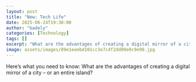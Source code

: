 ```yaml
---
layout: post
title: "New: Tech Life"
date: 2025-06-24T19:30:00
author: "badely"
categories: [Technology]
tags: []
excerpt: "What are the advantages of creating a digital mirror of a city – or an entire island?"
image: assets/images/89e1eeebd101cc3e7c4f2dd00e0c9e90.jpg
---
```


Here’s what you need to know: What are the advantages of creating a digital mirror of a city – or an entire island?


